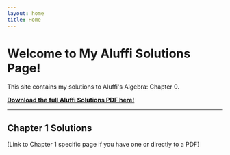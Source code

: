 ```yaml
---
layout: home
title: Home
---
```


# Welcome to My Aluffi Solutions Page!

This site contains my solutions to Aluffi's Algebra: Chapter 0.

**[Download the full Aluffi Solutions PDF here!](/aluffi-solutions/assets/solutions/aluffi-solutions-book.pdf)**

---

## Chapter 1 Solutions
[Link to Chapter 1 specific page if you have one or directly to a PDF]